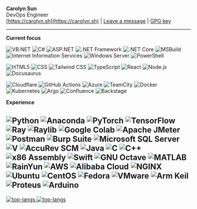 <!--
**carolyn-sun/carolyn-sun** is a ✨ _special_ ✨ repository because its `README.md` (this file) appears on your GitHub profile.

Here are some ideas to get you started:

- 🔭 I’m currently working on ...
- 🌱 I’m currently learning ...
- 👯 I’m looking to collaborate on ...
- 🤔 I’m looking for help with ...
- 💬 Ask me about ...
- 📫 How to reach me: ...
- 😄 Pronouns: ...
- ⚡ Fun fact: ...
-->

**Carolyn Sun** <br/>
DevOps Engineer <br />
[https://carolyn.sh](https://carolyn.sh) | [Leave a message](https://github.com/carolyn-sun/carolyn-sun/discussions/1) | [GPG key](https://carolyn.sh/gpg)

---

**Current focus**

![VB.NET](https://img.shields.io/badge/-VisualBasic.NET-512BD4?style=flat-square&logo=vbdotnet) ![C#](https://img.shields.io/badge/-C%23-512BD4?style=flat-square&logo=c-sharp&logoColor=white) ![ASP.NET](https://img.shields.io/badge/-ASP.NET-512BD4?style=flat-square&logo=dotnet&logoColor=white) ![.NET Framework](https://img.shields.io/badge/-NET_Framework-512BD4?style=flat-square&logo=dotnet&logoColor=white) ![.NET Core](https://img.shields.io/badge/-NET_Core-512BD4?style=flat-square&logo=dotnet&logoColor=white) ![MSBuild](https://img.shields.io/badge/-MSBuild-512BD4?style=flat-square&logo=msbuild&logoColor=white) ![Internet Information Services](https://img.shields.io/badge/-Internet_Information_Services-512BD4?style=flat-square&logo=internetinformationservices&logoColor=white) ![Windows Server](https://img.shields.io/badge/-Windows_Server-0078D4?style=flat-square&logo=windowsserver&logoColor=white) ![PowerShell](https://img.shields.io/badge/-PowerShell-012456?style=flat-square&logo=powershell&logoColor=white)

![HTML5](https://img.shields.io/badge/-HTML5-E34F26?style=flat-square&logo=html5&logoColor=white) ![CSS](https://img.shields.io/badge/-CSS-663399?style=flat-square&logo=css&logoColor=white) ![Tailwind CSS](https://img.shields.io/badge/-Tailwind_CSS-06B6D4?style=flat-square&logo=tailwindcss&logoColor=white) ![TypeScript](https://img.shields.io/badge/-TypeScript-3178C6?style=flat-square&logo=typescript&logoColor=white) ![React](https://img.shields.io/badge/-React-61DAFB?style=flat-square&logo=react&logoColor=black) ![Node.js](https://img.shields.io/badge/-Node.js-5FA04E?style=flat-square&logo=nodedotjs&logoColor=white) ![Docusaurus](https://img.shields.io/badge/-Docusaurus-3ECC5F?style=flat-square&logo=docusaurus&logoColor=white)

![Cloudflare](https://img.shields.io/badge/-Cloudflare-F38020?style=flat-square&logo=cloudflare&logoColor=white) ![GitHub Actions](https://img.shields.io/badge/-GitHub_Actions-2088FF?style=flat-square&logo=githubactions&logoColor=white) ![Azure](https://img.shields.io/badge/-Microsoft_Azure-0078D4?style=flat-square&logo=azure&logoColor=white) ![TeamCity](https://img.shields.io/badge/-TeamCity-000000?style=flat-square&logo=teamcity&logoColor=white) ![Docker](https://img.shields.io/badge/-Docker-2496ED?style=flat-square&logo=docker&logoColor=white) ![Kubernetes](https://img.shields.io/badge/-Kubernetes-326CE5?style=flat-square&logo=kubernetes&logoColor=white) ![Argo](https://img.shields.io/badge/-Argo-EF7B4D?style=flat-square&logo=argo&logoColor=white) ![Confluence](https://img.shields.io/badge/-Confluence-172B4D?style=flat-square&logo=confluence&logoColor=white) ![Backstage](https://img.shields.io/badge/-Backstage-9BF0E1?style=flat-square&logo=backstage&logoColor=black) 

**Experience**

![Python](https://img.shields.io/badge/-Python-3776AB?style=flat-square&logo=python&logoColor=white) ![Anaconda](https://img.shields.io/badge/-Anaconda-44A833?style=flat-square&logo=anaconda&logoColor=white) ![PyTorch](https://img.shields.io/badge/-PyTorch-EE4C2C?style=flat-square&logo=pytorch&logoColor=white) ![TensorFlow](https://img.shields.io/badge/-TensorFlow-FF6F00?style=flat-square&logo=tensorflow&logoColor=white) ![Ray](https://img.shields.io/badge/-Ray-028CF0?style=flat-square&logo=ray&logoColor=white) ![Raylib](https://img.shields.io/badge/-Raylib-000000?style=flat-square&logo=raylib&logoColor=white) ![Google Colab](https://img.shields.io/badge/-Google_Colab-F9AB00?style=flat-square&logo=googlecolab&logoColor=white) ![Apache JMeter](https://img.shields.io/badge/-Apache_JMeter-D22128?style=flat-square&logo=apachejmeter&logoColor=white) ![Postman](https://img.shields.io/badge/-Postman-FF6C37?style=flat-square&logo=postman&logoColor=white) ![Burp Suite](https://img.shields.io/badge/-Burp_Suite-FF6633?style=flat-square&logo=burpsuite&logoColor=white) ![Microsoft SQL Server](https://img.shields.io/badge/-Microsoft_SQL_Server-0000ff?style=flat-square&logo=microsoftsqlserver&logoColor=white) ![V](https://img.shields.io/badge/-V-5D87BF?style=flat-square&logo=v&logoColor=white) ![AccuRev SCM](https://img.shields.io/badge/-AccuRev-0078EF?style=flat-square&logo=opentext&logoColor=white) ![Java](https://img.shields.io/badge/-Java-007396?style=flat-square&logo=java&logoColor=white) ![C](https://img.shields.io/badge/-C-A8B9CC?style=flat-square&logo=c&logoColor=white) ![C++](https://img.shields.io/badge/-C%2B%2B-00599C?style=flat-square&logo=c%2B%2B&logoColor=white) ![x86 Assembly](https://img.shields.io/badge/-8086_Assembly-0071C5?style=flat-square&logo=intel&logoColor=white) ![Swift](https://img.shields.io/badge/-Swift-FA7343?style=flat-square&logo=swift&logoColor=white) ![GNU Octave](https://img.shields.io/badge/-GNU_Octave-0790C0?style=flat-square&logo=octave&logoColor=white) ![MATLAB](https://img.shields.io/badge/-MATLAB-FBFFAB?style=flat-square&logo=mathworks&logoColor=white) ![RainYun](https://img.shields.io/badge/-RainYun-DAD9D9?style=flat-square&logo=rainyun&logoColor=black) ![AWS](https://img.shields.io/badge/-AWS-232F3E?style=flat-square&logo=amazonaws&logoColor=white) ![Alibaba Cloud](https://img.shields.io/badge/-Alibaba_Cloud-FF6A00?style=flat-square&logo=alibabacloud&logoColor=white) ![NGINX](https://img.shields.io/badge/-NGINX-009639?style=flat-square&logo=nginx&logoColor=white) ![Ubuntu](https://img.shields.io/badge/-Ubuntu-E95420?style=flat-square&logo=ubuntu&logoColor=white) ![CentOS](https://img.shields.io/badge/-CentOS-262577?style=flat-square&logo=centos&logoColor=white) ![Fedora](https://img.shields.io/badge/-Fedora-294172?style=flat-square&logo=fedora&logoColor=white) ![VMware](https://img.shields.io/badge/-VMware-607078?style=flat-square&logo=vmware&logoColor=white) ![Arm Keil](https://img.shields.io/badge/-Arm_Keil-394049?style=flat-square&logo=arm&logoColor=white) ![Proteus](https://img.shields.io/badge/-Proteus-1C79B3?style=flat-square&logo=proteus&logoColor=white) ![Arduino](https://img.shields.io/badge/-Arduino-00878F?style=flat-square&logo=arduino&logoColor=white) 
---

<a href="https://github.com/carolyn-sun#gh-light-mode-only">
    <img src="https://github-readme-stats.vercel.app/api/top-langs/?username=carolyn-sun&layout=compact&card_width=450&title_color=0969da&text_color=57606a&bg_color=ffffff&border_color=d0d7de#gh-light-mode-only" alt="top-langs" />
</a>

<a href="https://github.com/carolyn-sun#gh-dark-mode-only">
    <img src="https://github-readme-stats.vercel.app/api/top-langs/?username=carolyn-sun&layout=compact&card_width=450&title_color=539bf5&text_color=768390&bg_color=00000000&border_color=444c56#gh-dark-mode-only" alt="top-langs" />
</a>
